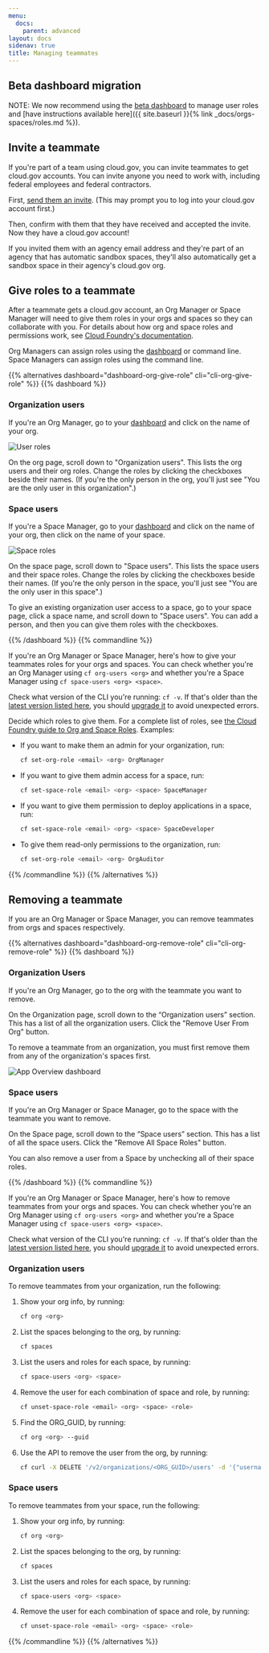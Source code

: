 ```yaml
---
menu:
  docs:
    parent: advanced
layout: docs
sidenav: true
title: Managing teammates
---
```


## Beta dashboard migration

NOTE: We now recommend using the [beta dashboard](https://dashboard-beta.fr.cloud.gov/) to manage user roles and [have instructions available here]({{ site.baseurl }}{% link _docs/orgs-spaces/roles.md %}).

## Invite a teammate

If you're part of a team using cloud.gov, you can invite teammates to get cloud.gov accounts. You can invite anyone you need to work with, including federal employees and federal contractors.

First, [send them an invite](https://account.fr.cloud.gov/invite). (This may prompt you to log into your cloud.gov account first.)

Then, confirm with them that they have received and accepted the invite. Now they have a cloud.gov account!

If you invited them with an agency email address and they're part of an agency that has automatic sandbox spaces, they'll also automatically get a sandbox space in their agency's cloud.gov org.

## Give roles to a teammate

After a teammate gets a cloud.gov account, an Org Manager or Space Manager will need to give them roles in your orgs and spaces so they can collaborate with you. For details about how org and space roles and permissions work, see [Cloud Foundry's documentation](http://docs.cloudfoundry.org/concepts/roles.html#roles).

Org Managers can assign roles using the [dashboard](https://dashboard.fr.cloud.gov/) or command line. Space Managers can assign roles using the command line.


{{% alternatives dashboard="dashboard-org-give-role" cli="cli-org-give-role" %}}
{{% dashboard %}}

### Organization users

If you're an Org Manager, go to your [dashboard](https://dashboard.fr.cloud.gov/) and click on the name of your org.

![User roles](/img/user-role-management.png)

On the org page, scroll down to "Organization users". This lists the org users and their org roles. Change the roles by clicking the checkboxes beside their names. (If you're the only person in the org, you'll just see "You are the only user in this organization".)

### Space users

If you're a Space Manager, go to your [dashboard](https://dashboard.fr.cloud.gov/) and click on the name of your org, then click on the name of your space.

![Space roles](/img/space-user-role-management.png)

On the space page, scroll down to "Space users". This lists the space users and their space roles. Change the roles by clicking the checkboxes beside their names. (If you're the only person in the space, you'll just see "You are the only user in this space".)

To give an existing organization user access to a space, go to your space page, click a space name, and scroll down to "Space users". You can add a person, and then you can give them roles with the checkboxes.

{{% /dashboard %}}
{{% commandline %}}

If you're an Org Manager or Space Manager, here's how to give your teammates roles for your orgs and spaces. You can check whether you're an Org Manager using `cf org-users <org>` and whether you're a Space Manager using `cf space-users <org> <space>`.

Check what version of the CLI you're running: `cf -v`. If that's older than the [latest version listed here](https://github.com/cloudfoundry/cli/releases), you should [upgrade it](https://docs.cloudfoundry.org/devguide/installcf/install-go-cli.html) to avoid unexpected errors.

Decide which roles to give them. For a complete list of roles, see [the Cloud Foundry guide to Org and Space Roles](https://docs.cloudfoundry.org/adminguide/cli-user-management.html#orgs-spaces). Examples:

* If you want to make them an admin for your organization, run:

    ```sh
    cf set-org-role <email> <org> OrgManager
    ```
* If you want to give them admin access for a space, run:

    ```sh
    cf set-space-role <email> <org> <space> SpaceManager
    ```
* If you want to give them permission to deploy applications in a space, run:

    ```sh
    cf set-space-role <email> <org> <space> SpaceDeveloper
    ```
* To give them read-only permissions to the organization, run:

    ```sh
    cf set-org-role <email> <org> OrgAuditor
    ```
{{% /commandline %}}
{{% /alternatives %}}

## Removing a teammate

If you are an Org Manager or Space Manager, you can remove teammates from orgs and spaces respectively.

{{% alternatives dashboard="dashboard-org-remove-role" cli="cli-org-remove-role" %}}
{{% dashboard %}}

### Organization Users

If you're an Org Manager, go to the org with the teammate you want to remove.

On the Organization page, scroll down to the “Organization users” section. This has a list of all the organization users. Click the "Remove User From Org" button.

To remove a teammate from an organization, you must first remove them from any of the organization's spaces first.

![App Overview dashboard](/img/remove-organization.png)

### Space users

If you're an Org Manager or Space Manager, go to the space with the teammate you want to remove.

On the Space page, scroll down to the “Space users” section. This has a list of all the space users. Click the "Remove All Space Roles" button.

You can also remove a user from a Space by unchecking all of their space roles.

{{% /dashboard %}}
{{% commandline %}}

If you're an Org Manager or Space Manager, here's how to remove teammates from your orgs and spaces. You can check whether you're an Org Manager using `cf org-users <org>` and whether you're a Space Manager using `cf space-users <org> <space>`.

Check what version of the CLI you're running: `cf -v`. If that's older than the [latest version listed here](https://github.com/cloudfoundry/cli/releases), you should [upgrade it](https://docs.cloudfoundry.org/devguide/installcf/install-go-cli.html) to avoid unexpected errors.

### Organization users

To remove teammates from your organization, run the following:

1. Show your org info, by running:

    ```sh
    cf org <org>
    ```
2. List the spaces belonging to the org, by running:

    ```sh
    cf spaces
    ```
3. List the users and roles for each space, by running:

    ```sh
    cf space-users <org> <space>
    ```
4. Remove the user for each combination of space and role, by running:

    ```sh
    cf unset-space-role <email> <org> <space> <role>
    ```
5. Find the ORG_GUID, by running:

    ```sh
    cf org <org> --guid
    ```
6. Use the API to remove the user from the org, by running:

    ```sh
    cf curl -X DELETE '/v2/organizations/<ORG_GUID>/users' -d '{"username": "<email>"}'
    ```

### Space users

To remove teammates from your space, run the following:

1. Show your org info, by running:

    ```sh
    cf org <org>
    ```
2. List the spaces belonging to the org, by running:

    ```sh
    cf spaces
    ```
3. List the users and roles for each space, by running:

    ```sh
    cf space-users <org> <space>
    ```
4. Remove the user for each combination of space and role, by running:

    ```sh
    cf unset-space-role <email> <org> <space> <role>
    ```

{{% /commandline %}}
{{% /alternatives %}}
